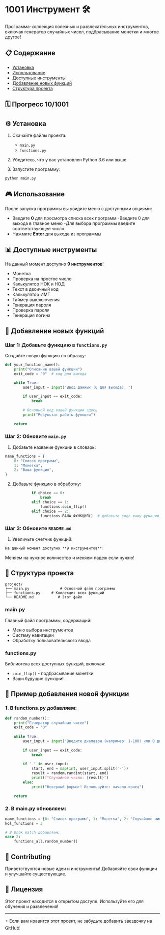 # 1001 Инструмент 🛠️

Программа-коллекция полезных и развлекательных инструментов, включая генератор случайных чисел, подбрасывание монетки и многое другое!

## 📋 Содержание

- [Установка](#установка)
- [Использование](#использование)
- [Доступные инструменты](#доступные-инструменты)
- [Добавление новых функций](#добавление-новых-функций)
- [Структура проекта](#структура-проекта)

## 🗓 Прогресс 10/1001

## ⚙️ Установка

1. Скачайте файлы проекта:
   - `main.py`
   - `functions.py`

2. Убедитесь, что у вас установлен Python 3.6 или выше

3. Запустите программу:
```bash
python main.py
```

## 🎮 Использование

После запуска программы вы увидите меню с доступными опциями:

- Введите **0** для просмотра списка всех программ
        -Введите 0 для выхода в главное меню
        -Для выбора программы введите соответствующее число
- Нажмите **Enter** для выхода из программы

## 📊 Доступные инструменты

На данный момент доступно **9 инструментов**!
- Монетка
- Проверка на простое число
- Калькулятор НОК и НОД
- Текст в двоичный код
- Калькулятор ИМТ
- Таймер выклюючения
- Генерация пароля
- Проверка пароля
- Генерация логина

## 🔧 Добавление новых функций

### Шаг 1: Добавьте функцию в `functions.py`

Создайте новую функцию по образцу:

```python
def your_function_name():
    print("Описание вашей функции")
    exit_code = "0"  # код для выхода

    while True:
        user_input = input("Ввод данных (0 для выхода): ")
        
        if user_input == exit_code:
            break
        
        # Основной код вашей функции здесь
        print("Результат работы функции")
    
    return
```

### Шаг 2: Обновите `main.py`

1. Добавьте название функции в словарь:
```python
name_functions = {
    0: "Список программ",
    1: "Монетка",
    2: "Ваша функция",
}
```

2. Добавьте функцию в обработку:
```python
            if choice == 0:
                break
            elif choice == 1:
                functions.coin_flip()
            elif choice == 2:
                functions.ВАША_ФУНКЦИЯ()  # добавьте сюда вашу функцию
```
### Шаг 3: Обновите `README.md`

1. Увеличьте счетчик функций:
```md
На данный момент доступно **9 инструментов**!  
```
Меняем на нужное количество и меняем падеж если нужно!
## 📁 Структура проекта

```
project/
├── main.py              # Основной файл программы
├── functions.py     # Коллекция всех функций
└── README.md           # Этот файл
```

### main.py
Главный файл программы, содержащий:
- Меню выбора инструментов
- Систему навигации
- Обработку пользовательского ввода

### functions.py
Библиотека всех доступных функций, включая:
- `coin_flip()` - подбрасывание монетки
- Ваши будущие функции!

## 🚀 Пример добавления новой функции

### 1. В functions.py добавляем:
```python
def random_number():
    print("Генератор случайных чисел")
    exit_code = "0"
    
    while True:
        user_input = input("Введите диапазон (например: 1-100) или 0 для выхода: ")
        
        if user_input == exit_code:
            break
        
        if '-' in user_input:
            start, end = map(int, user_input.split('-'))
            result = random.randint(start, end)
            print(f"Случайное число: {result}")
        else:
            print("Неверный формат! Используйте: начало-конец")
    
    return
```

### 2. В main.py обновляем:
```python
name_functions = {0: "Список программ", 1: "Монетка", 2: "Случайное число"}
kol_functions = 3

# В блок match добавляем:
case 2:
    functions_all.random_number()
```

## 🤝 Contributing

Приветствуются новые идеи и инструменты! Добавляйте свои функции и улучшайте существующие.

## 📄 Лицензия

Этот проект находится в открытом доступе. Используйте его для обучения и развлечения!

---


⭐ Если вам нравится этот проект, не забудьте добавить звездочку на GitHub!





